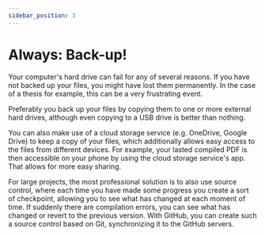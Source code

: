 ```yaml
---
sidebar_position: 3
---
```


# Always: Back-up!

Your computer's hard drive can fail for any of several reasons. If you have not
backed up your files, you might have lost them permanently. In the case
of a thesis for example, this can be a very frustrating event.

Preferably you back up your files by copying them to one or more external
hard drives, although even copying to a USB drive is better than nothing.

You can also make use of a cloud storage service (e.g. OneDrive, Google Drive)
to keep a copy of your files, which additionally allows easy access to the files
from different devices. For example, your lasted compiled PDF is then accessible
on your phone by using the cloud storage service's app. That allows for more
easy sharing.

For large projects, the most professional solution is to also use source control,
where each time you have made some progress you create a sort of checkpoint,
allowing you to see what has changed at each moment of time. If suddenly there
are compilation errors, you can see what has changed or revert to the previous
version. With GitHub, you can create such a source control based on Git,
synchronizing it to the GitHub servers.

